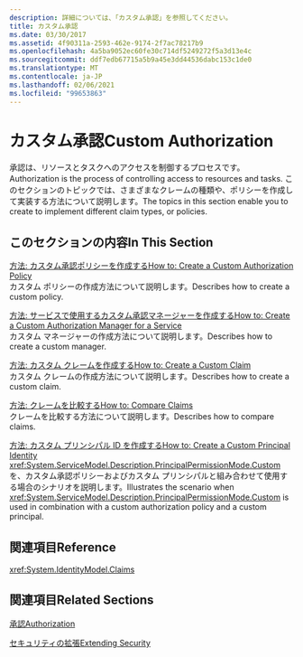 ```yaml
---
description: 詳細については、「カスタム承認」を参照してください。
title: カスタム承認
ms.date: 03/30/2017
ms.assetid: 4f90311a-2593-462e-9174-2f7ac78217b9
ms.openlocfilehash: 4a5ba9052ec60fe30c714df5249272f5a3d13e4c
ms.sourcegitcommit: ddf7edb67715a5b9a45e3dd44536dabc153c1de0
ms.translationtype: MT
ms.contentlocale: ja-JP
ms.lasthandoff: 02/06/2021
ms.locfileid: "99653863"
---
```

# <a name="custom-authorization"></a><span data-ttu-id="e5fad-103">カスタム承認</span><span class="sxs-lookup"><span data-stu-id="e5fad-103">Custom Authorization</span></span>

<span data-ttu-id="e5fad-104">承認は、リソースとタスクへのアクセスを制御するプロセスです。</span><span class="sxs-lookup"><span data-stu-id="e5fad-104">Authorization is the process of controlling access to resources and tasks.</span></span> <span data-ttu-id="e5fad-105">このセクションのトピックでは、さまざまなクレームの種類や、ポリシーを作成して実装する方法について説明します。</span><span class="sxs-lookup"><span data-stu-id="e5fad-105">The topics in this section enable you to create to implement different claim types, or policies.</span></span>  
  
## <a name="in-this-section"></a><span data-ttu-id="e5fad-106">このセクションの内容</span><span class="sxs-lookup"><span data-stu-id="e5fad-106">In This Section</span></span>  

 [<span data-ttu-id="e5fad-107">方法: カスタム承認ポリシーを作成する</span><span class="sxs-lookup"><span data-stu-id="e5fad-107">How to: Create a Custom Authorization Policy</span></span>](how-to-create-a-custom-authorization-policy.md)  
 <span data-ttu-id="e5fad-108">カスタム ポリシーの作成方法について説明します。</span><span class="sxs-lookup"><span data-stu-id="e5fad-108">Describes how to create a custom policy.</span></span>  
  
 [<span data-ttu-id="e5fad-109">方法: サービスで使用するカスタム承認マネージャーを作成する</span><span class="sxs-lookup"><span data-stu-id="e5fad-109">How to: Create a Custom Authorization Manager for a Service</span></span>](how-to-create-a-custom-authorization-manager-for-a-service.md)  
 <span data-ttu-id="e5fad-110">カスタム マネージャーの作成方法について説明します。</span><span class="sxs-lookup"><span data-stu-id="e5fad-110">Describes how to create a custom manager.</span></span>  
  
 [<span data-ttu-id="e5fad-111">方法: カスタム クレームを作成する</span><span class="sxs-lookup"><span data-stu-id="e5fad-111">How to: Create a Custom Claim</span></span>](how-to-create-a-custom-claim.md)  
 <span data-ttu-id="e5fad-112">カスタム クレームの作成方法について説明します。</span><span class="sxs-lookup"><span data-stu-id="e5fad-112">Describes how to create a custom claim.</span></span>  
  
 [<span data-ttu-id="e5fad-113">方法: クレームを比較する</span><span class="sxs-lookup"><span data-stu-id="e5fad-113">How to: Compare Claims</span></span>](how-to-compare-claims.md)  
 <span data-ttu-id="e5fad-114">クレームを比較する方法について説明します。</span><span class="sxs-lookup"><span data-stu-id="e5fad-114">Describes how to compare claims.</span></span>  
  
 [<span data-ttu-id="e5fad-115">方法: カスタム プリンシパル ID を作成する</span><span class="sxs-lookup"><span data-stu-id="e5fad-115">How to: Create a Custom Principal Identity</span></span>](how-to-create-a-custom-principal-identity.md)  
 <span data-ttu-id="e5fad-116"><xref:System.ServiceModel.Description.PrincipalPermissionMode.Custom> を、カスタム承認ポリシーおよびカスタム プリンシパルと組み合わせて使用する場合のシナリオを説明します。</span><span class="sxs-lookup"><span data-stu-id="e5fad-116">Illustrates the scenario when <xref:System.ServiceModel.Description.PrincipalPermissionMode.Custom> is used in combination with a custom authorization policy and a custom principal.</span></span>  
  
## <a name="reference"></a><span data-ttu-id="e5fad-117">関連項目</span><span class="sxs-lookup"><span data-stu-id="e5fad-117">Reference</span></span>  

 <xref:System.IdentityModel.Claims>  
  
## <a name="related-sections"></a><span data-ttu-id="e5fad-118">関連項目</span><span class="sxs-lookup"><span data-stu-id="e5fad-118">Related Sections</span></span>  

 [<span data-ttu-id="e5fad-119">承認</span><span class="sxs-lookup"><span data-stu-id="e5fad-119">Authorization</span></span>](../feature-details/authorization-in-wcf.md)  
  
 [<span data-ttu-id="e5fad-120">セキュリティの拡張</span><span class="sxs-lookup"><span data-stu-id="e5fad-120">Extending Security</span></span>](extending-security.md)
